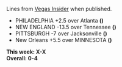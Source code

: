 Lines from [Vegas Insider](http://www.vegasinsider.com/nfl/matchups/matchups.cfm/week/19/season/2017) when published.

- PHILADELPHIA +2.5 over Atlanta **()**
- NEW ENGLAND -13.5 over Tennessee **()**
- PITTSBURGH -7 over Jacksonville **()**
- New Orleans +5.5 over MINNESOTA **()**

**This week: X-X**<br/>
**Overall: 0-4**
